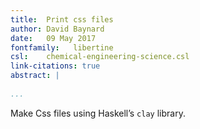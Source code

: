 ```yaml
---
title:  Print css files  
author: David Baynard  
date:   09 May 2017  
fontfamily:   libertine
csl:    chemical-engineering-science.csl
link-citations: true
abstract: |  
    
...
```


Make Css files using Haskell’s `clay` library.

